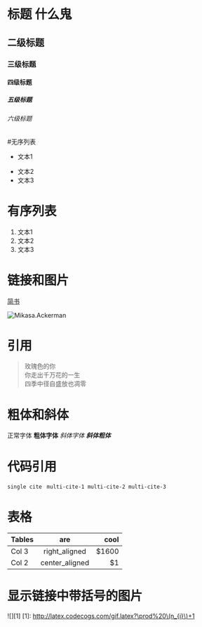 # 标题 什么鬼

## 二级标题
### 三级标题
#### 四级标题
##### 五级标题
###### 六级标题

#无序列表
+ 文本1
- 文本2
- 文本3

# 有序列表
1. 文本1
2. 文本2
3. 文本3

# 链接和图片
[简书](https://www.jianshu.com)  



![Mikasa.Ackerman](https://b-ssl.duitang.com/uploads/item/201308/27/20130827041808_fFtZC.jpeg)

# 引用
> 玫瑰色的你  
> 你走出千万花的一生  
> 四季中径自盛放也凋零

#  粗体和斜体
 正常字体
**粗体字体**
*斜体字体*
***斜体粗体***

# 代码引用
`single cite `
``
multi-cite-1
multi-cite-2
multi-cite-3
``

# 表格
| Tables |  are  |cool |
|----------|:------:|------:|
|  Col 3  |right_aligned| $1600 |
|Col 2 | center_aligned| $1|

# 显示链接中带括号的图片
![][1]
[1]: http://latex.codecogs.com/gif.latex?\prod%20\(n_{i}\)+1